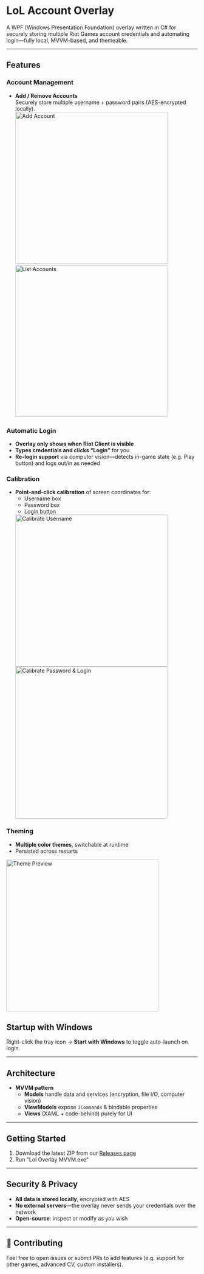 # LoL Account Overlay

A WPF (Windows Presentation Foundation) overlay written in C# for securely storing multiple Riot Games account credentials and automating login—fully local, MVVM-based, and themeable.

---

## Features

### Account Management
- **Add / Remove Accounts**  
  Securely store multiple username + password pairs (AES-encrypted locally).  
  <img src="https://github.com/user-attachments/assets/760aff3b-b78e-49af-8652-5b28203f6cc2" alt="Add Account" width="400" />  
  <img src="https://github.com/user-attachments/assets/ade25250-12b7-4fa4-a1c0-8ba975e3057b" alt="List Accounts" width="400" />

### Automatic Login
- **Overlay only shows when Riot Client is visible**  
- **Types credentials and clicks “Login”** for you  
- **Re-login support** via computer vision—detects in-game state (e.g. Play button) and logs out/in as needed

### Calibration
- **Point-and-click calibration** of screen coordinates for:
  - Username box  
  - Password box  
  - Login button  
  <img src="https://github.com/user-attachments/assets/18b593f2-a2f8-4a0b-b15b-e42877a561a9" alt="Calibrate Username" width="400" />  
  <img src="https://github.com/user-attachments/assets/23ff7e7b-14ad-40ca-88c2-db931ae566f4" alt="Calibrate Password & Login" width="400" />

### Theming
- **Multiple color themes**, switchable at runtime  
- Persisted across restarts  
<img src="https://github.com/user-attachments/assets/bce0812e-cd26-4451-a582-eed92ccea31e" alt="Theme Preview" width="400" />

## Startup with Windows

Right-click the tray icon → **Start with Windows** to toggle auto-launch on login.

---

## Architecture

- **MVVM pattern**  
  - **Models** handle data and services (encryption, file I/O, computer vision)  
  - **ViewModels** expose `ICommands` & bindable properties  
  - **Views** (XAML + code-behind) purely for UI  

---

## Getting Started

1. Download the latest ZIP from our [Releases page](https://github.com/rursu22/LoL-Account-MVVM/releases)
2. Run "Lol Overlay MVVM.exe"

---

## Security & Privacy

- **All data is stored locally**, encrypted with AES  
- **No external servers**—the overlay never sends your credentials over the network  
- **Open-source**: inspect or modify as you wish  

---

## 🤝 Contributing

Feel free to open issues or submit PRs to add features (e.g. support for other games, advanced CV, custom installers).
